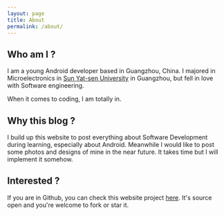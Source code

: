 ```yaml
---
layout: page
title: About
permalink: /about/
---
```


## Who am I ?
I am a young Android developer based in Guangzhou, China. I majored in Microelectronics in [Sun Yat-sen University](http://www.sysu.edu.cn/2012/en/index.htm) in Guangzhou, but fell in love with Software engineering. 

When it comes to coding, I am totally in.

## Why this blog ?
I build up this website to post everything about Software Development during learning, especially about Android. Meanwhile I would like to post some photos and designs of mine in the near future. It takes time but I will implement it somehow.

## Interested ?
If you are in Github, you can check this website project [here](https://github.com/mindjet/mindjet.github.io). It's source open and you're welcome to fork or star it. 
